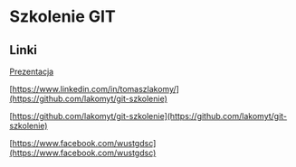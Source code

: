 # Szkolenie GIT


## Linki

[Prezentacja](https://docs.google.com/presentation/d/116-tOXmpoOcJFj5fyO75SDBCMy6d0tR8xYtbJov7KPk/edit?usp=sharing)

[https://www.linkedin.com/in/tomaszlakomy/](https://github.com/lakomyt/git-szkolenie)

[https://github.com/lakomyt/git-szkolenie](https://github.com/lakomyt/git-szkolenie)

[https://www.facebook.com/wustgdsc](https://www.facebook.com/wustgdsc)
